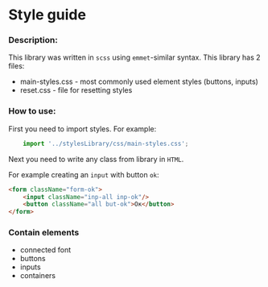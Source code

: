 # Style guide

### Description:

This library was written in `scss` using `emmet`-similar syntax.
This library has 2 files:
* main-styles.css - most commonly used element styles  (buttons, inputs)
* reset.css - file for resetting styles

### How to use:

First you need to import styles.
For example:

```javascript
    import '../stylesLibrary/css/main-styles.css';
```

Next you need to write any class from library in `HTML`.

For example creating an `input` with button `ok`:

```html
<form className="form-ok">
    <input className="inp-all inp-ok"/>
    <button className="all but-ok">Ок</button>
</form>
```
### Contain elements

* connected font
* buttons
* inputs
* containers
